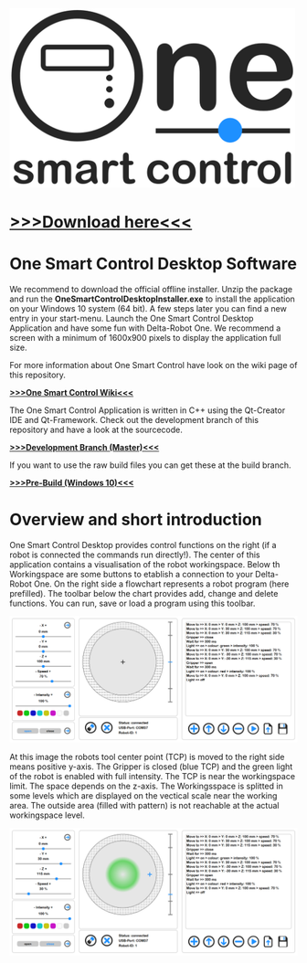 <Img src="https://github.com/deltarobotone/image_database/blob/master/logos/logos%20(8).PNG" width=500>

# [**>>>Download here<<<**]()
# One Smart Control Desktop Software  

We recommend to download the official offline installer. Unzip the package and run the **OneSmartControlDesktopInstaller.exe** to install the application on your Windows 10 system (64 bit). A few steps later you can find a new entry in your start-menu. Launch the One Smart Control Desktop Application and have some fun with Delta-Robot One. We recommend a screen with a minimum of 1600x900 pixels to display the application full size. 

For more information about One Smart Control have look on the wiki page of this repository.

[**>>>One Smart Control Wiki<<<**](https://github.com/deltarobotone/one_smart_control_desktop/wiki)

The One Smart Control Application is written in C++ using the Qt-Creator IDE and Qt-Framework. Check out the development branch of this repository and have a look at the sourcecode.

[**>>>Development Branch (Master)<<<**](https://github.com/deltarobotone/one_smart_control_desktop/tree/master)

If you want to use the raw build files you can get these at the build branch.

[**>>>Pre-Build (Windows 10)<<<**](https://github.com/deltarobotone/one_smart_control_desktop/tree/prebuild-win10)

# Overview and short introduction

One Smart Control Desktop provides control functions on the right (if a robot is connected the commands run directly!). The center of this application contains a visualisation of the robot workingspace. Below th Workingspace are some buttons to etablish a connection to your Delta-Robot One. On the right side a flowchart represents a robot program (here prefilled). The toolbar below the chart provides add, change and delete functions. You can run, save or load a program using this toolbar.

[<img src="https://raw.githubusercontent.com/deltarobotone/image_database/master/smart_control/smart_control%20(1).png" width="1000">](https://raw.githubusercontent.com/deltarobotone/image_database/master/smart_control/smart_control%20(1).png)



At this image the robots tool center point (TCP) is moved to the right side means positive y-axis. The Gripper is closed (blue TCP) and the green light of the robot is enabled with full intensity. The TCP is near the workingspace limit. The space depends on the z-axis. The Workingsspace is splitted in some levels which are displayed on the vectical scale near the working area. The outside area (filled with pattern) is not reachable at the actual workingspace level.

[<img src="https://raw.githubusercontent.com/deltarobotone/image_database/master/smart_control/smart_control%20(2).png" width="1000">](https://raw.githubusercontent.com/deltarobotone/image_database/master/smart_control/smart_control%20(2).png)
